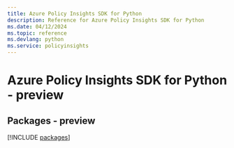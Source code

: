 ```yaml
---
title: Azure Policy Insights SDK for Python
description: Reference for Azure Policy Insights SDK for Python
ms.date: 04/12/2024
ms.topic: reference
ms.devlang: python
ms.service: policyinsights
---
```

# Azure Policy Insights SDK for Python - preview
## Packages - preview
[!INCLUDE [packages](policy-insights-index.md)]